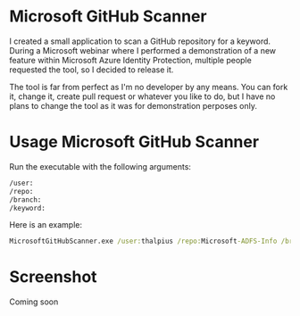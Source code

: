 # Microsoft GitHub Scanner

I created a small application to scan a GitHub repository for a keyword. During a Microsoft webinar where I performed a demonstration of a new feature within Microsoft Azure Identity Protection, multiple people requested the tool, so I decided to release it.

The tool is far from perfect as I'm no developer by any means. You can fork it, change it, create pull request or whatever you like to do, but I have no plans to change the tool as it was for demonstration perposes only.

# Usage Microsoft GitHub Scanner

Run the executable with the following arguments:

```cmd
/user:
/repo:
/branch:
/keyword:
```

Here is an example:

```cmd
MicrosoftGitHubScanner.exe /user:thalpius /repo:Microsoft-ADFS-Info /branch:master /keyword:ConfigurationDatabaseConnectionString
```

# Screenshot

Coming soon
